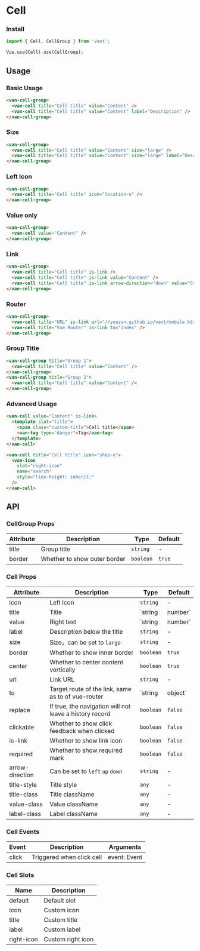 # Cell

### Install
``` javascript
import { Cell, CellGroup } from 'vant';

Vue.use(Cell).use(CellGroup);
```

## Usage

### Basic Usage

```html
<van-cell-group>
  <van-cell title="Cell title" value="Content" />
  <van-cell title="Cell title" value="Content" label="Description" />
</van-cell-group>
```

### Size

```html
<van-cell-group>
  <van-cell title="Cell title" value="Content" size="large" />
  <van-cell title="Cell title" value="Content" size="large" label="Description" />
</van-cell-group>
```

### Left Icon

```html
<van-cell-group>
  <van-cell title="Cell title" icon="location-o" />
</van-cell-group>
```

### Value only

```html
<van-cell-group>
  <van-cell value="Content" />
</van-cell-group>
```

### Link

```html
<van-cell-group>
  <van-cell title="Cell title" is-link />
  <van-cell title="Cell title" is-link value="Content" />
  <van-cell title="Cell title" is-link arrow-direction="down" value="Content" />
</van-cell-group>
```

### Router

```html
<van-cell-group>
  <van-cell title="URL" is-link url="//youzan.github.io/vant/mobile.html" />
  <van-cell title="Vue Router" is-link to="index" />
</van-cell-group>
```

### Group Title

```html
<van-cell-group title="Group 1">
  <van-cell title="Cell title" value="Content" />
</van-cell-group>
<van-cell-group title="Group 2">
  <van-cell title="Cell title" value="Content" />
</van-cell-group>
```

### Advanced Usage

```html
<van-cell value="Content" is-link>
  <template slot="title">
    <span class="custom-title">Cell title</span>
    <van-tag type="danger">Tag</van-tag>
  </template>
</van-cell>

<van-cell title="Cell title" icon="shop-o">
  <van-icon
    slot="right-icon"
    name="search"
    style="line-height: inherit;"
  />
</van-cell>
```

## API

### CellGroup Props

| Attribute | Description | Type | Default |
|------|------|------|------|
| title | Group title | `string` | - |
| border | Whether to show outer border | `boolean` | `true` |

### Cell Props

| Attribute | Description | Type | Default |
|------|------|------|------|
| icon | Left Icon | `string` | - |
| title | Title | `string | number` | - |
| value | Right text | `string | number` | - |
| label | Description below the title | `string` | - |
| size | Size，can be set to `large` | `string` | - |
| border | Whether to show inner border | `boolean` | `true` |
| center | Whether to center content vertically | `boolean` | `true` |
| url | Link URL | `string` | - |
| to | Target route of the link, same as to of vue-router | `string | object` | - |
| replace | If true, the navigation will not leave a history record | `boolean` | `false` |
| clickable | Whether to show click feedback when clicked | `boolean` | `false` |
| is-link | Whether to show link icon | `boolean` | `false` |
| required | Whether to show required mark | `boolean` | `false` |
| arrow-direction | Can be set to `left` `up` `down` | `string` | - |
| title-style | Title style | `any` | - |
| title-class | Title className | `any` | - |
| value-class | Value className | `any` | - |
| label-class | Label className | `any` | - |

### Cell Events

| Event | Description | Arguments |
|------|------|------|
| click | Triggered when click cell | event: Event |

### Cell Slots

| Name | Description |
|------|------|
| default | Default slot |
| icon | Custom icon |
| title | Custom title |
| label | Custom label |
| right-icon | Custom right icon |
